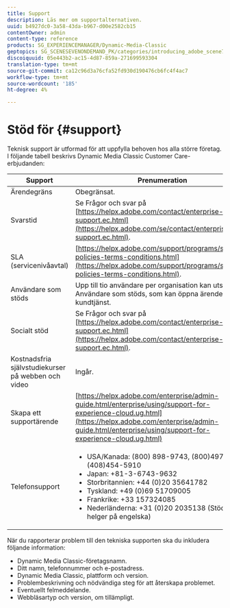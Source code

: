 ```yaml
---
title: Support
description: Läs mer om supportalternativen.
uuid: b4927dc0-3a58-43da-b967-d00e2582cb15
contentOwner: admin
content-type: reference
products: SG_EXPERIENCEMANAGER/Dynamic-Media-Classic
geptopics: SG_SCENESEVENONDEMAND_PK/categories/introducing_adobe_scene7
discoiquuid: 05e443b2-ac15-4d87-859a-271699593304
translation-type: tm+mt
source-git-commit: ca12c96d3a76cfa52fd930d190476cb6fc4f4ac7
workflow-type: tm+mt
source-wordcount: '185'
ht-degree: 4%

---
```



# Stöd för {#support}

Teknisk support är utformad för att uppfylla behoven hos alla större företag. I följande tabell beskrivs Dynamic Media Classic Customer Care-erbjudanden:

| Support | Prenumeration |
|--- |--- |
| Ärendegräns | Obegränsat. |
| Svarstid | Se Frågor och svar på [https://helpx.adobe.com/contact/enterprise-support.ec.html](https://helpx.adobe.com/se/contact/enterprise-support.ec.html). |
| SLA (servicenivåavtal) | [https://helpx.adobe.com/support/programs/support-policies-terms-conditions.html](https://helpx.adobe.com/support/programs/support-policies-terms-conditions.html). |
| Användare som stöds | Upp till tio användare per organisation kan utses till Användare som stöds, som kan öppna ärenden med kundtjänst. |
| Socialt stöd | Se Frågor och svar på [https://helpx.adobe.com/contact/enterprise-support.ec.html](https://helpx.adobe.com/contact/enterprise-support.ec.html). |
| Kostnadsfria självstudiekurser på webben och video | Ingår. |
| Skapa ett supportärende | [https://helpx.adobe.com/enterprise/admin-guide.html/enterprise/using/support-for-experience-cloud.ug.html](https://helpx.adobe.com/enterprise/admin-guide.html/enterprise/using/support-for-experience-cloud.ug.html) |
| Telefonsupport | <ul><li>USA/Kanada: (800) 898-9743, (800)497-033, (408)454-5910 </li> <li>Japan: +81-3-6743-9632 </li><li>Storbritannien: +44 (0)20 35641782</li><li>Tyskland: +49 (0)69 51709005</li><li>Frankrike: +33 157324085</li><li>Nederländerna: +31 (0)20 2035138 (Stöd för helger på engelska)</li></ul> |

När du rapporterar problem till den tekniska supporten ska du inkludera följande information:

* Dynamic Media Classic-företagsnamn.
* Ditt namn, telefonnummer och e-postadress.
* Dynamic Media Classic, plattform och version.
* Problembeskrivning och nödvändiga steg för att återskapa problemet.
* Eventuellt felmeddelande.
* Webbläsartyp och version, om tillämpligt.

